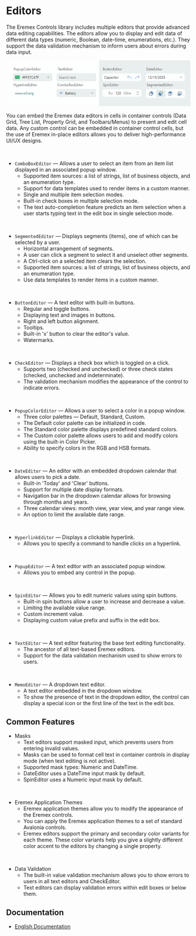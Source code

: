 # Editors

The Eremex Controls library includes multiple editors that provide advanced data editing capabilities. The editors allow you to display and edit data of different data types (numeric, Boolean, date-time, enumerations, etc.). They support the data validation mechanism to inform users about errors during data input. 

![data-editors](images/data-editors.png)

You can embed the Eremex data editors in cells in container controls (Data Grid, Tree List, Property Grid, and Toolbars/Menus) to present and edit cell data. Any custom control can be embedded in container control cells, but the use of Eremex in-place editors allows you to deliver high-performance UI/UX designs.

<br/>

- `ComboBoxEditor` — Allows a user to select an item from an item list displayed in an associated popup window. 
   - Supported item sources: a list of strings, list of business objects, and an enumeration type.
   - Support for data templates used to render items in a custom manner.
   - Single and multiple item selection modes.
   - Built-in check boxes in multiple selection mode.
   - The text auto-completion feature predicts an item selection when a user starts typing text in the edit box in single selection mode.

<br/>

- `SegmentedEditor` — Displays segments (items), one of which can be selected by a user.
    - Horizontal arrangement of segments.
    - A user can click a segment to select it and unselect other segments.
    - A Ctrl-click on a selected item clears the selection.
    - Supported item sources: a list of strings, list of business objects, and an enumeration type.
    - Use data templates to render items in a custom manner.

<br/>

- `ButtonEditor` —  A text editor with built-in buttons.
    - Regular and toggle buttons.
    - Displaying text and images in buttons.
    - Right and left button alignment.
    - Tooltips.
    - Built-in 'x' button to clear the editor's value.
    - Watermarks.

<br/>

- `CheckEditor` — Displays a check box which is toggled on a click.
    - Supports two (checked and unchecked) or three check states (checked, unchecked and indeterminate).
    - The validation mechanism modifies the appearance of the control to indicate errors.

<br/>

- `PopupColorEditor` — Allows a user to select a color in a popup window.
    - Three color palettes — Default, Standard, Custom.
    - The Default color palette can be initialized in code.
    - The Standard color palette displays predefined standard colors.
    - The Custom color palette allows users to add and modify colors using the built-in Color Picker.
    - Ability to specify colors in the RGB and HSB formats.
        
<br/>

- `DateEditor` — An editor with an embedded dropdown calendar that allows users to pick a date.
    - Built-in 'Today' and 'Clear' buttons.
    - Support for multiple date display formats.
    - Navigation bar in the dropdown calendar allows for browsing through months and years.
    - Three calendar views: month view, year view, and year range view.
    - An option to limit the available date range.

<br/>

- `HyperlinkEditor` — Displays a clickable hyperlink.
    - Allows you to specify a command to handle clicks on a hyperlink.

<br/>

- `PopupEditor` — A text editor with an associated popup window.
    - Allows you to embed any control in the popup.

<br/>

- `SpinEditor` — Allows you to edit numeric values using spin buttons.
    - Built-in spin buttons allow a user to increase and decrease a value.
    - Limiting the available value range.
    - Custom increment value.
    - Displaying custom value prefix and suffix in the edit box.

<br/>

- `TextEditor` — A text editor featuring the base text editing functionality.
    - The ancestor of all text-based Eremex editors.
    - Support for the data validation mechanism used to show errors to users.

<br/>

- `MemoEditor`  — A dropdown text editor.
    - A text editor embedded in the dropdown window.
    - To show the presence of text in the dropdown editor, the control can display a special icon or the first line of the text in the edit box. 


## Common Features

- Masks
    - Text editors support masked input, which prevents users from entering invalid values.
    - Masks can be used to format cell text in container controls in display mode (when text editing is not active).
    - Supported mask types: Numeric and DateTime.
    - DateEditor uses a DateTime input mask by default.
    - SpinEditor uses a Numeric input mask by default.

<br/>

- Eremex Application Themes
    - Eremex application themes allow you to modify the appearance of the Eremex controls.
    - You can apply the Eremex application themes to a set of standard Avalonia controls.
    - Eremex editors support the primary and secondary color variants for each theme. These color variants help you give a slightly different color accent to the editors by changing a single property.

<br/>

- Data Validation
    - The built-in value validation mechanism allows you to show errors to users in all text editors and CheckEditor.
    - Text editors can display validation errors within edit boxes or below them.

## Documentation

- [English Documentation](https://eremexcontrols.net/articles/editors.html)
